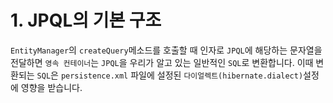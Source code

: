 <h1>1. JPQL의 기본 구조</h1>

<p><code>EntityManager</code>의 <code>createQuery</code>메소드를 호출할 때 인자로 <code>JPQL</code>에 해당하는 문자열을 전달하면 <code>영속 컨테이너</code>는 <code>JPQL</code>을 우리가 알고 있는 일반적인 <code>SQL</code>로 변환합니다. 이때 변환되는 <code>SQL</code>은 <code>persistence.xml</code> 파일에 설정된 <code>다이얼렉트(hibernate.dialect)</code>설정에 영향을 받습니다. </p>


